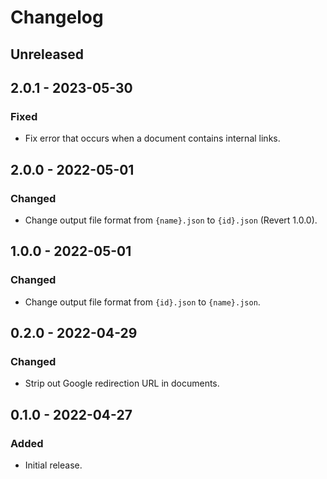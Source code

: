 # Changelog

## Unreleased

## 2.0.1 - 2023-05-30

### Fixed

- Fix error that occurs when a document contains internal links.

## 2.0.0 - 2022-05-01

### Changed

- Change output file format from `{name}.json` to `{id}.json` (Revert 1.0.0).

## 1.0.0 - 2022-05-01

### Changed

- Change output file format from `{id}.json` to `{name}.json`.

## 0.2.0 - 2022-04-29

### Changed

- Strip out Google redirection URL in documents.

## 0.1.0 - 2022-04-27

### Added

- Initial release.
